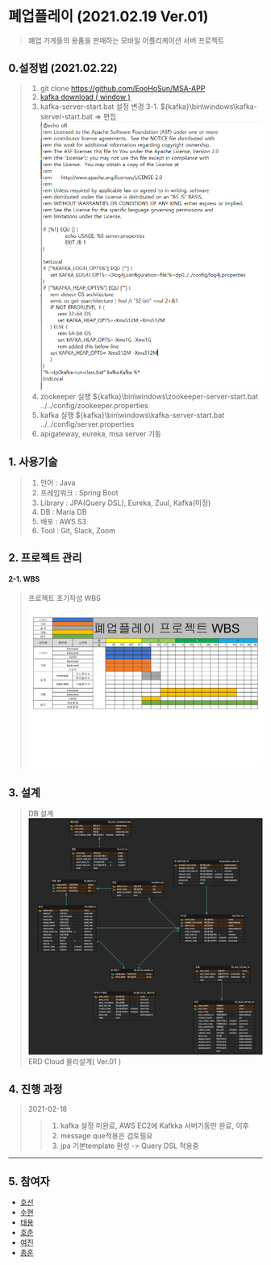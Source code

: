 폐업플레이 (2021.02.19 Ver.01)
=============
> 폐업 가게들의 용품을 판매하는 모바일 어플리케이션 서버 프로젝트



## 0.설정법 (2021.02.22)
> 1. git clone https://github.com/EooHoSun/MSA-APP
> 2. [kafka download ( window )][kafka]
> 3. kafka-server-start.bat 설정 변경
> 3-1. ${kafka}\bin\windows\kafka-server-start.bat => 편집
> ![ex_screenshot](./kafka%20설정변경.png)
> 4. zookeeper 실행 ${kafka}\bin\windows\zookeeper-server-start.bat ../../config/zookeeper.properties
> 5. kafka 실행 ${kafka}\bin\windows\kafka-server-start.bat ../../config/server.properties
> 6. apigateway, eureka, msa server 기동

[kafka]: https://downloads.apache.org/kafka/2.7.0/kafka_2.12-2.7.0.tgz


## 1. 사용기술
> 1. 언어 : Java
> 2. 프레임워크 : Spring Boot
> 3. Library : JPA(Query DSL), Eureka, Zuul, Kafka(미정)
> 4. DB : Maria DB
> 5. 배포 : AWS S3
> 6. Tool : Git, Slack, Zoom

## 2. 프로젝트 관리

#### 2-1. WBS
> 프로젝트 초기작성 WBS
![ex_screenshot](./WBS.jpg)




## 3. 설계
 
> DB 설계
![ex_screenshot](./DB설계.png)
>ERD Cloud 물리설계( Ver.01 )



## 4. 진행 과정 
> 2021-02-18
>> 1. kafka 설정 미완료, AWS EC2에 Kafkka 서버기동만 완료, 이후 
>> 2. message que적용은 검토필요
>> 3. jpa 기본template 완성 -> Query DSL 적용중


***
## 5. 참여자
- [호선][eoohosun]
- [수현][eoohosun]
- [태용][eoohosun]
- [호준][eoohosun]
- [여진][yeojin]
- [종훈][eoohosun]


[eoohosun]: https://github.com/EooHoSun
[yeojin]: https://github.com/YeojinJeon
